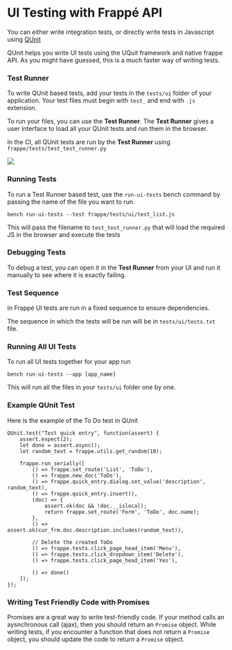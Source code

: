 <!-- add-breadcrumbs -->
# UI Testing with Frappé API

You can either write integration tests, or directly write tests in Javascript using [QUnit](http://api.qunitjs.com/)

QUnit helps you write UI tests using the UQuit framework and native frappe API. As you might have guessed, this is a much faster way of writing tests.

### Test Runner

To write QUnit based tests, add your tests in the `tests/ui` folder of your application. Your test files must begin with `test_` and end with `.js` extension.

To run your files, you can use the **Test Runner**. The **Test Runner** gives a user interface to load all your QUnit tests and run them in the browser.

In the CI, all QUnit tests are run by the **Test Runner** using `frappe/tests/test_test_runner.py`

<img src="/docs/assets/img/app-development/test-runner.png" class="screenshot">

### Running Tests

To run a Test Runner based test, use the `run-ui-tests` bench command by passing the name of the file you want to run.

	bench run-ui-tests --test frappe/tests/ui/test_list.js

This will pass the filename to `test_test_runner.py` that will load the required JS in the browser and execute the tests

### Debugging Tests

To debug a test, you can open it in the **Test Runner** from your UI and run it manually to see where it is exactly failing.

### Test Sequence

In Frappé UI tests are run in a fixed sequence to ensure dependencies.

The sequence in which the tests will be run will be in `tests/ui/tests.txt`
file.

### Running All UI Tests

To run all UI tests together for your app run

	bench run-ui-tests --app [app_name]

This will run all the files in your `tests/ui` folder one by one.

### Example QUnit Test

Here is the example of the To Do test in QUnit

	QUnit.test("Test quick entry", function(assert) {
		assert.expect(2);
		let done = assert.async();
		let random_text = frappe.utils.get_random(10);

		frappe.run_serially([
			() => frappe.set_route('List', 'ToDo'),
			() => frappe.new_doc('ToDo'),
			() => frappe.quick_entry.dialog.set_value('description', random_text),
			() => frappe.quick_entry.insert(),
			(doc) => {
				assert.ok(doc && !doc.__islocal);
				return frappe.set_route('Form', 'ToDo', doc.name);
			},
			() => assert.ok(cur_frm.doc.description.includes(random_text)),

			// Delete the created ToDo
			() => frappe.tests.click_page_head_item('Menu'),
			() => frappe.tests.click_dropdown_item('Delete'),
			() => frappe.tests.click_page_head_item('Yes'),

			() => done()
		]);
	});

### Writing Test Friendly Code with Promises

Promises are a great way to write test-friendly code. If your method calls an aysnchronous call (ajax), then you should return an `Promise` object. While writing tests, if you encounter a function that does not return a `Promise` object, you should update the code to return a `Promise` object.

